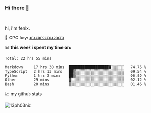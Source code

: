 ### Hi there 👋

<br />

hi, i'm fenix.

:key: GPG key: [`3F4CDF9CE8423CF3`](https://github.com/13ph03nix.gpg)


📊 **this week i spent my time on:**
<!--START_SECTION:waka-->
```text
Total: 22 hrs 55 mins

Markdown     17 hrs 30 mins  ██████████████████▓░░░░░░   74.75 % 
TypeScript   2 hrs 13 mins   ██▒░░░░░░░░░░░░░░░░░░░░░░   09.54 % 
Python       2 hrs 5 mins    ██▒░░░░░░░░░░░░░░░░░░░░░░   08.95 % 
Other        29 mins         ▓░░░░░░░░░░░░░░░░░░░░░░░░   02.12 % 
Bash         20 mins         ▒░░░░░░░░░░░░░░░░░░░░░░░░   01.46 % 
```
<!--END_SECTION:waka-->


📈 my github stats

<a>
<img align="center" src="https://github-readme-stats.vercel.app/api?username=13ph03nix&show_icons=true&hide=stars&theme=blueberry" alt="13ph03nix" />
</a>
